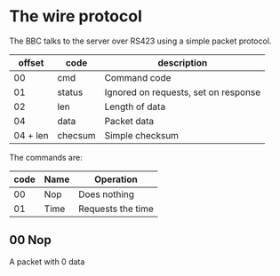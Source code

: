 # The wire protocol

The BBC talks to the server over RS423 using a simple packet protocol.

| offset | code | description |
| ------ | ---- | ----------- |
| 00 | cmd | Command code |
| 01 | status | Ignored on requests, set on response |
| 02 | len | Length of data |
| 04 | data | Packet data |
| 04 + len | checsum | Simple checksum |

The commands are:

| code | Name | Operation |
| ---- | ---- | --------- |
| 00 | Nop | Does nothing |
| 01 | Time | Requests the time |

## 00 Nop

A packet with 0 data
